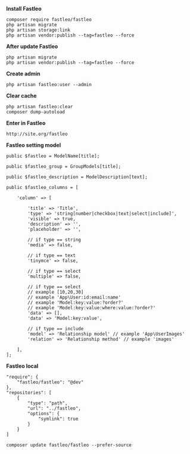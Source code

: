 **Install Fastleo**

    composer require fastleo/fastleo
    php artisan migrate
    php artisan storage:link
    php artisan vendor:publish --tag=fastleo --force
    
**After update Fastleo**

    php artisan migrate
    php artisan vendor:publish --tag=fastleo --force

****Create admin****

    php artisan fastleo:user --admin

****Clear cache****

    php artisan fastleo:clear
    composer dump-autoload

****Enter in Fastleo****

    http://site.org/fastleo

****Fastleo setting model****
    
    public $fastleo = ModelName[title];
    
    public $fastleo_group = GroupModels[title];
    
    public $fastleo_description = ModelDescription[text];

    public $fastleo_columns = [
    
        'column' => [
        
            'title' => 'Title',
            'type' => 'string[number|checkbox|text|select|include]',
            'visible' => true,
            'description' => '',
            'placeholder' => '',
            
            // if type == string
            'media' => false,
            
            // if type == text
            'tinymce' => false,
            
            // if type == select
            'multiple' => false,
            
            // if type == select
            // example [10,20,30]
            // example 'App\User:id:email:name'
            // example 'Model:key:value:?order?'
            // example 'Model:key:value:where:value:?order?'
            'data' => [],
            'data' => 'Model:key:value',
            
            // if type == include
            'model' => 'Relationship model' // example 'App\UserImages'
            'relation' => 'Relationship method' // example 'images'
            
        ],
    ];
    
****Fastleo local****

    "require": {
        "fastleo/fastleo": "@dev"
    },
    "repositories": [
        {
            "type": "path",
            "url": "../fastleo",
            "options": {
                "symlink": true
            }
        }
    ]

    composer update fastleo/fastleo --prefer-source